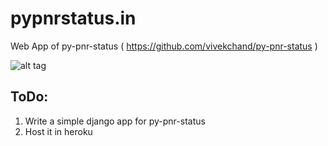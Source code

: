 pypnrstatus.in
==============

Web App of py-pnr-status ( https://github.com/vivekchand/py-pnr-status )

![alt tag](https://github.com/vivekchand/pypnrstatus.in/blob/master/pypnrstatus.png)

ToDo:
-----
1. Write a simple django app for py-pnr-status
2. Host it in heroku
 
